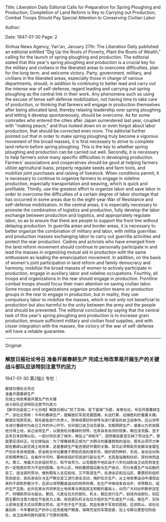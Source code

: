 Title: Liberation Daily Editorial Calls for Preparation for Spring Ploughing and Production; Completion of Land Reform is Key to Carrying out Production; Combat Troops Should Pay Special Attention to Conserving Civilian Labor

Author:

Date: 1947-01-30
Page: 2

Xinhua News Agency, Yan'an, January 27th: The Liberation Daily published an editorial entitled "Dig Up the Roots of Poverty, Plant the Roots of Wealth," calling for the launch of spring ploughing and production. The editorial stated that this year's spring ploughing and production is a crucial key for the military and civilians in the liberated areas to overcome difficulties, plan for the long term, and welcome victory. Party, government, military, and civilians in the liberated areas, especially those in charge of various departments, should, in addition to continuing to better lead and carry out the intense war of self-defense, regard leading and carrying out spring ploughing as the central link in their work. Any phenomena such as using the excuse of tense self-defense mobilization, not having time to take care of production, or thinking that farmers will engage in production themselves after being allocated land, thereby relaxing leadership over spring ploughing and letting it develop spontaneously, should be overcome. As for some comrades who entered the cities after Japan surrendered last year, coupled with "making peace," and thus looked down on or even forgot about labor production, that should be corrected even more. The editorial further pointed out that in order to make spring ploughing truly become a vigorous movement of the broad masses, it is first necessary to strive to complete land reform before spring ploughing. This is the key to whether spring ploughing and production can be carried out well. Secondly, it is necessary to help farmers solve many specific difficulties in developing production. Farmers' associations and cooperatives should be good at helping farmers utilize agricultural loans, properly regulate seeds and farm tools, and mobilize joint purchases and raising of livestock. When conditions permit, it is necessary to continue to organize farmers to engage in sideline production, especially transportation and weaving, which is quick and profitable. Thirdly, use the greatest effort to organize labor and save labor in order to overcome the difficulties of a certain degree of labor shortage that has occurred in some areas due to the eight-year War of Resistance and self-defense mobilization. In the central areas, it is especially necessary to promote the combination of logistics and production, fully develop the labor exchange between production and logistics, and appropriately regulate labor, so as to ensure that there are people to support the front line without delaying production. In guerrilla areas and border areas, it is necessary to better organize the combination of military and labor, with militia guerrillas and production masses exchanging labor to carry out guerrilla activities and protect the rear production. Cadres and activists who have emerged from the land reform movement should continue to personally participate in and lead the masses in organizing mutual aid in production with the same enthusiasm as leading the emancipation movement. In addition, on the basis of women's joint participation in land reform and family democracy and harmony, mobilize the broad masses of women to actively participate in production, engage in auxiliary labor and sideline occupations. Fourthly, all troops and organizations in the rear should engage in production. Frontline combat troops should focus their main attention on saving civilian labor. Some troops and organizations organize production teams or production groups in the rear to engage in production, but in reality, they use compulsory labor to mobilize the masses, which is not only not beneficial to production but also harmful to the unity between the army and the people and should be prevented. The editorial concluded by saying that the central task of this year's spring ploughing and production is to increase grain production, ensure sufficient military and civilian food supplies, and with closer integration with the masses, the victory of the war of self-defense will have a reliable guarantee.



<hr /> 

Original: 


### 解放日报社论号召  准备开展春耕生产  完成土地改革是开展生产的关键  战斗部队应该特别注意节约民力

1947-01-30
第2版()
专栏：

    解放日报社论号召
    准备开展春耕生产
    完成土地改革是开展生产的关键
    战斗部队应该特别注意节约民力
    【新华社延安二十七日电】解放日报以“挖了穷根，安下富根”为题，发表社论，号召开展春耕生产，该社论首称：今年的春耕生产，是解放区军民克服困难，长远打算，迎接胜利的重要关键。解放区党政军民，首先是各部门负责人，除继续更好的领导与进行紧张的自卫战争外。应以领导与进行春耕作为自己工作的中心环节。任何借口自卫动员紧张，无暇照顾生产，或者以为农民既经分得土地，自己会闹生产，以致放松对春耕的领导，任其自发自流的现象，都应该克服。至于去年日本投降以后，一部分同志进了城市，再加上“闹和平”，因而看轻甚至忘掉了劳动生产，那就更应该纠正。社论继指出：为了使春耕真正成为广大群众的蓬蓬勃勃的运动，首先必须尽力争取在春耕以前完成土地改革，这是春耕生产能否很好开展的关键。其次必须帮助农民解决发展生产的许多具体困难，农会和合作社要善于帮助农民利用农贷，很好调剂种籽、农具，发动合伙购买和喂养牲口。在条件许可时，要继续组织农民进行副业生产，尤其是运输和纺织，获利快而且大。第三、用最大功夫组织劳力，和节省劳力，以克服若干地区由于八年抗战和自卫动员而发生的一定程度的劳力不足的困难。在中心区，特别要提倡后勤与生产结合，充分发展生产与后勤的变工，适当调剂劳动，做到既有人支应前线，又不耽误生产。在游击区和边沿区，要更好的组织劳武结合，民兵游击队与生产群众变工进行游击活动，掩护后方生产。从土地改革运动中涌现出来的干部和积极分子，应该以领导翻身运动的同样热情，在生产中继续亲自动手，领导群众，组织生产互助。此外在男女共同参加土地改革与家庭民主和睦的基础上，动员广大妇女积极参加生产，持辅助劳动与副业。第四、凡是在后方的部队、机关，都应进行生产。前线作战部队，则应把主要的注意力放在节省民力上面。有些部队机关在后方组织生产队或生产小组，搞生产，实际上却用支差方式动员群众劳动，这不但于生产无益，而且有害于军民的团结，应该防止。该社论最后称：今年春耕生产的中心任务是增产粮食，保障充足的军需民食，加上与群众更密切的结合，自卫战争的胜利就有了可靠的保障。
